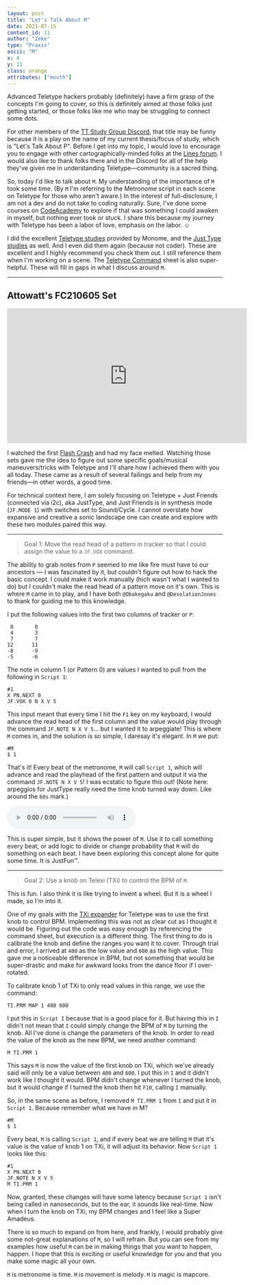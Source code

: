 ```yaml
---
layout: post
title: "Let's Talk About M"
date: 2021-07-15
content_id: 11
author: "Zeke"
type: "Praxis"
ascii: "M"
x: 4
y: 11
class: orange
attributes: ["mouth"]
---
```


Advanced Teletype hackers probably (definitely) have a firm grasp of the concepts I'm going to cover, so this is definitely aimed at those folks just getting started, or those folks like me who may be struggling to connect some dots.

For other members of the [TT Study Group Discord](https://discord.gg/f5AWwvUkt8), that title may be funny because it is a play on the name of my current thesis/focus of study, which is "Let's Talk About P". Before I get into my topic, I would love to encourage you to engage with other cartographically-minded folks at the [Lines forum](https://llllllll.co). I would also like to thank folks there and in the Discord for all of the help they've given me in understanding Teletype—community is a sacred thing.

So, today I'd like to talk about `M`. My understanding of the importance of `M` took some time. (By `M` I'm referring to the Metronome script in each scene on Teletype for those who aren't aware.) In the interest of full-disclosure, I am not a dev and do not take to coding naturally. Sure, I've done some courses on [CodeAcademy](https://codeacademy.com) to explore if that was something I could awaken in myself, but nothing ever took or stuck. I share this because my journey with Teletype has been a labor of love, emphasis on the labor. ☺

I did the excellent [Teletype studies](https://monome.org/docs/teletype/studies-1/) provided by Monome, and the [Just Type studies](https://monome.org/docs/teletype/jt-1/) as well. And I even did them again (because not coder). These are excellent and I highly recommend you check them out. I still reference them when I'm working on a scene. The [Teletype Command](https://monome.org/docs/teletype/manual) sheet is also super-helpful. These will fill in gaps in what I discuss around `M`.

---

## Attowatt's FC210605 Set

<iframe width="560" height="315" src="https://www.youtube.com/embed/F-aVx8VQhYw" title="YouTube video player" frameborder="0" allow="accelerometer; autoplay; clipboard-write; encrypted-media; gyroscope; picture-in-picture" allowfullscreen></iframe>

I watched the first [Flash Crash](https://flashcrash.net) and had my face melted. Watching those sets gave me the idea to figure out some specific goals/musical maneuvers/tricks with Teletype and I'll share how I achieved them with you all today. These came as a result of several failings and help from my friends—in other words, a good time.

For technical context here, I am solely focusing on Teletype + Just Friends (connected via i2c), aka JustType, and Just Friends is in synthesis mode (`JF.MODE 1`) with switches set to Sound/Cycle. I cannot overstate how expansive and creative a sonic landscape one can create and explore with these two modules paired this way.

---

> Goal 1: Move the read head of a pattern in tracker so that I could assign the value to a `JF.VOX` command.

The ability to grab notes from `P` seemed to me like fire must have to our ancestors — I was fascinated by it, but couldn't figure out how to hack the basic concept. I could make it work manually (hich wasn't what I wanted to do) but I couldn't make the read head of a pattern move on it's own. This is where `M` came in to play, and I have both `@Obakegaku` and `@DesolationJones` to thank for guiding me to this knowledge.

I put the following values into the first two columns of tracker or `P`:

```
 0       0
 4       3
 7       7
12      11
-8      -9
-5      -6
```

The note in column 1 (or Pattern 0) are values I wanted to pull from the following in `Script 1`:

```
#1
X PN.NEXT 0
JF.VOX 0 N X V 5
```

This input meant that every time I hit the `F1` key on my keyboard, I would advance the read head of the first column and the value would play through the command `JF.NOTE N X V 5`... but I wanted it to arpeggiate! This is where `M` comes in, and the solution is so simple, I daresay it's elegant. In `M` we put:

```
#M
$ 1
```

That's it! Every beat of the metronome, `M` will call `Script 1`, which will advance and read the playhead of the first pattern and output it via the command `JF.NOTE N X V 5`! I was ecstatic to figure this out! (Note here: arpeggios for JustType really need the time knob turned way down. Like around the `60s` mark.)

<audio controls src="/assets/content/lets-talk-about-m.mp3"></audio>

This is super simple, but it shows the power of `M`. Use it to call something every beat, or add logic to divide or change probability that `M` will do something on each beat. I have been exploring this concept alone for quite some time. It is JustFun™.

---

> Goal 2: Use a knob on Telexi (TXi) to control the BPM of `M`.

This is fun. I also think it is like trying to invent a wheel. But it is a wheel I made, so I'm into it.

One of my goals with the [TXi expander](https://store.bpcmusic.com/products/telexi) for Teletype was to use the first knob to control BPM. Implementing this was not as clear cut as I thought it would be. Figuring out the code was easy enough by referencing the command sheet, but execution is a different thing. The first thing to do is calibrate the knob and define the ranges you want it to cover. Through trial and error, I arrived at `400` as the low value and `600` as the high value. This gave me a noticeable difference in BPM, but not something that would be super-drastic and make for awkward looks from the dance floor if I over-rotated.

To calibrate knob 1 of TXi to only read values in this range, we use the command:

```
TI.PRM MAP 1 400 600
```

I put this in `Script I` because that is a good place for it. But having this in `I` didn't not mean that `I` could simply change the BPM of `M` by turning the knob. All I've done is change the parameters of the knob. In order to read the value of the knob as the new BPM, we need another command:

```
M TI.PRM 1
```

This says `M` is now the value of the first knob on TXi, which we've already said will only be a value between `400` and `600`. I put this in `I` and it didn't work like I thought it would. BPM didn't change whenever I turned the knob, but it would change if I turned the knob then hit `F10`, calling `I` manually. 

So, in the same scene as before, I removed `M TI.PRM 1` from `I` and put it in `Script 1`. Because remember what we have in M?

```
#M
$ 1
```

Every beat, `M` is calling `Script 1`, and if every beat we are telling `M` that it's value is the value of knob 1 on TXi, it will adjust its behavior. Now `Script 1` looks like this:

```
#1
X PN.NEXT 0
JF.NOTE N X V 5
M TI.PRM 1
```

Now, granted, these changes will have some latency because `Script 1` isn't being called in nanoseconds, but to the ear, it sounds like real-time. Now when I turn the knob on TXi, my BPM changes and I feel like a Super Amadeus.

There is so much to expand on from here, and frankly, I would probably give some not-great explanations of `M`, so I will refrain. But you can see from my examples how useful `M` can be in making things that you want to happen, happen. I hope that this is exciting or useful knowledge for you and that you make some magic all your own.

`M` is metronome is time.
`M` is movement is melody.
`M` is magic is mapcore.